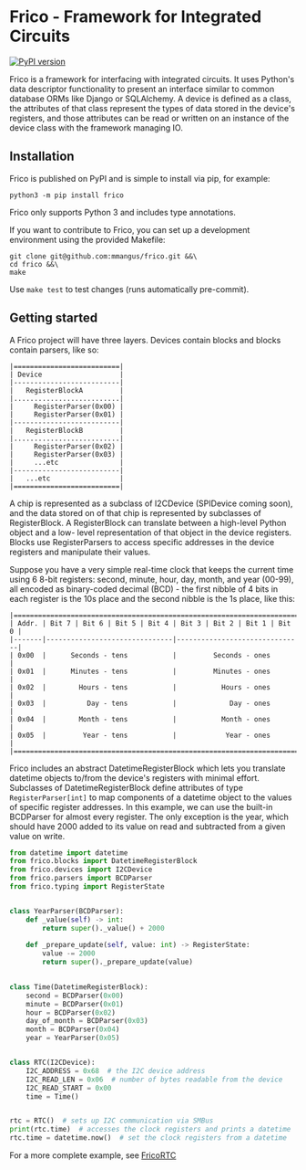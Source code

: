 # Frico - Framework for Integrated Circuits
[![PyPI version](https://badge.fury.io/py/frico.svg)](https://badge.fury.io/py/frico)

Frico is a framework for interfacing with integrated circuits. It uses Python's
data descriptor functionality to present an interface similar to common
database ORMs like Django or SQLAlchemy. A device is defined as a class, the 
attributes of that class represent the types of data stored in the device's 
registers, and those attributes can be read or written on an instance of the 
device class with the framework managing IO.

## Installation

Frico is published on PyPI and is simple to install via pip, for example:

```shell
python3 -m pip install frico
```

Frico only supports Python 3 and includes type annotations.

If you want to contribute to Frico, you can set up a development environment
using the provided Makefile:
```shell
git clone git@github.com:mmangus/frico.git &&\
cd frico &&\
make
```
Use `make test` to test changes (runs automatically pre-commit).

## Getting started

A Frico project will have three layers. Devices contain blocks and blocks 
contain parsers, like so:

```text
|==========================|
| Device                   |
|--------------------------|
|   RegisterBlockA         |
|..........................|
|     RegisterParser(0x00) |
|     RegisterParser(0x01) |
|--------------------------|
|   RegisterBlockB         |
|..........................|
|     RegisterParser(0x02) |
|     RegisterParser(0x03) |
|     ...etc               |
|--------------------------|
|   ...etc                 |
|==========================|
```

A chip is represented as a subclass of I2CDevice (SPIDevice coming soon), and
the data stored on of that chip is represented by subclasses of RegisterBlock.
A RegisterBlock can translate between a high-level Python object and a low-
level representation of that object in the device registers. Blocks use 
RegisterParsers to access specific addresses in the device registers and 
manipulate their values. 
 
Suppose you have a very simple real-time clock that keeps the current time
using 6 8-bit registers: second, minute, hour, day, month, and year (00-99), 
all encoded as binary-coded decimal (BCD) - the first nibble of 4 bits in 
each register is the 10s place and the second nibble is the 1s place, like 
this:

```text
|=======================================================================|
| Addr. | Bit 7 | Bit 6 | Bit 5 | Bit 4 | Bit 3 | Bit 2 | Bit 1 | Bit 0 |
|-------|-------------------------------|-------------------------------|
| 0x00  |      Seconds - tens           |         Seconds - ones        |
| 0x01  |      Minutes - tens           |         Minutes - ones        |
| 0x02  |        Hours - tens           |           Hours - ones        |
| 0x03  |          Day - tens           |             Day - ones        |
| 0x04  |        Month - tens           |           Month - ones        |
| 0x05  |         Year - tens           |            Year - ones        |
|=======================================================================|
```

Frico includes an abstract DatetimeRegisterBlock which lets you translate
datetime objects to/from the device's registers with minimal effort. Subclasses
of DatetimeRegisterBlock define attributes of type `RegisterParser[int]` to
map components of a datetime object to the values of specific register 
addresses. In this example, we can use the built-in BCDParser for almost
every register. The only exception is the year, which should have 2000 added 
to its value on read and subtracted from a given value on write.

```python
from datetime import datetime
from frico.blocks import DatetimeRegisterBlock
from frico.devices import I2CDevice
from frico.parsers import BCDParser
from frico.typing import RegisterState


class YearParser(BCDParser):
    def _value(self) -> int:
        return super()._value() + 2000
    
    def _prepare_update(self, value: int) -> RegisterState:
        value -= 2000
        return super()._prepare_update(value)
    

class Time(DatetimeRegisterBlock):
    second = BCDParser(0x00)
    minute = BCDParser(0x01)
    hour = BCDParser(0x02)
    day_of_month = BCDParser(0x03)
    month = BCDParser(0x04)
    year = YearParser(0x05)


class RTC(I2CDevice):
    I2C_ADDRESS = 0x68  # the I2C device address
    I2C_READ_LEN = 0x06  # number of bytes readable from the device
    I2C_READ_START = 0x00
    time = Time()


rtc = RTC()  # sets up I2C communication via SMBus
print(rtc.time)  # accesses the clock registers and prints a datetime
rtc.time = datetime.now()  # set the clock registers from a datetime
```
For a more complete example, see [FricoRTC](https://github.com/mmangus/frico-rtc)
